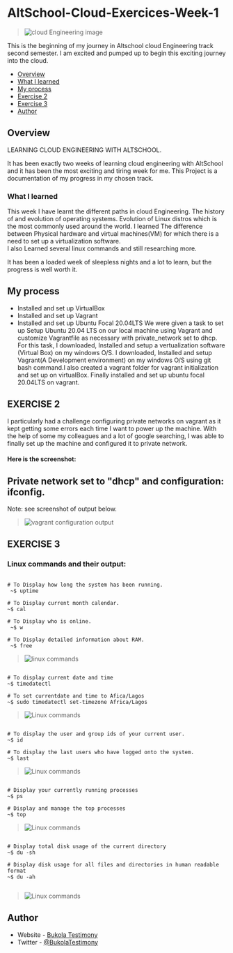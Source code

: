 # AltSchool-Cloud-Exercices-Week-1
> <img src="./cloud3.JPG" alt="cloud Engineering image">

This is the beginning of my journey in Altschool cloud Engineering track second semester. I am excited and pumped up to begin this exciting journey into the cloud. 

- [Overview](#overview)
- [What I learned](#what-i-learned)
- [My process](#my-process)
- [Exercise 2](#exercise-2)
- [Exercise 3](#exercise-3)
- [Author](#author)



## Overview
LEARNING CLOUD ENGINEERING WITH ALTSCHOOL.

It has been exactly two weeks of learning cloud engineering with AltSchool and it has been the most exciting and tiring week for me.
This Project is a documentation of my progress in my chosen track.


### What I learned

This week I have learnt the different paths in cloud Engineering.
The history of and evolution of operating systems.
Evolution of Linux distros which is the most commonly used around the world.
I learned The difference between Physical hardware and virtual machines(VM) for which there is a need to set up a virtualization software.  
I also Learned several linux commands and still researching more.

It has been a loaded week of sleepless nights and a lot to learn, but the progress is well worth it. 


## My process
- Installed and set up VirtualBox
- Installed and set up Vagrant
- Installed and set up Ubuntu Focal 20.04LTS
We were given a task to set up Setup Ubuntu 20.04 LTS on our local machine using Vagrant and customize Vagrantfile as necessary with private_network set to dhcp. For this task, 
I downloaded, Installed and setup a vertualization software (Virtual Box) on my windows O/S.
I downloaded, Installed and setup Vagrant(A Development environment) on my windows O/S using git bash command.I also created a vagrant folder for vagrant initialization and set up on virtualBox. Finally installed and set up ubuntu focal 20.04LTS on vagrant. 


## EXERCISE 2
I particularly had a challenge configuring private networks on vagrant as it kept getting some errors each time I want to power up the machine. With the help of some my colleagues and a lot of google searching, I was able to finally set up the machine and configured it to private network. 

#### Here is the screenshot:

## Private network set to "dhcp" and configuration: ifconfig. 
Note: see screenshot of output below.
<br/>
> <img src="./week1/Vagrant/Vagrant-ifconfig.JPG" alt="vagrant configuration output">



## EXERCISE 3
### Linux commands and their output:

```console

# To Display how long the system has been running.
 ~$ uptime  

# To Display current month calendar.
~$ cal

# To Display who is online.
 ~$ w 
 
# To Display detailed information about RAM.
 ~$ free

```

> <img src="./week1/Linux/uptime-calendar-w.JPG" alt="linux commands">


```console

# To display current date and time
~$ timedatectl  

# To set currentdate and time to Afica/Lagos
~$ sudo timedatectl set-timezone Africa/Lagos 

```

> <img src="./week1/Linux/Date-time.JPG" alt="Linux commands">



```console

# To display the user and group ids of your current user.
~$ id 

# To display the last users who have logged onto the system.
~$ last    
```

> <img src="./week1/Linux/id-last-who.JPG" alt="Linux commands">




```console

# Display your currently running processes
~$ ps

# Display and manage the top processes
~$ top  
```

> <img src="./week1/Linux/ps-top.JPG" alt="Linux commands">


```console

# Display total disk usage of the current directory
~$ du -sh

# Display disk usage for all files and directories in human readable format
~$ du -ah
 
```

> <img src="./week1/Linux/du-ah-sh.JPG" alt="Linux commands">



## Author

- Website - [Bukola Testimony](https://bukola-testimony.github.io/My-Portfolio-website/)
- Twitter - [@BukolaTestimony](https://twitter.com/BukolaTestimony)
